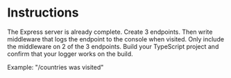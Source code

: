 # Instructions

The Express server is already complete. Create 3 endpoints. Then write middleware that logs the endpoint to the console when visited. Only include the middleware on 2 of the 3 endpoints. Build your TypeScript project and confirm that your logger works on the build.

Example: "/countries was visited"